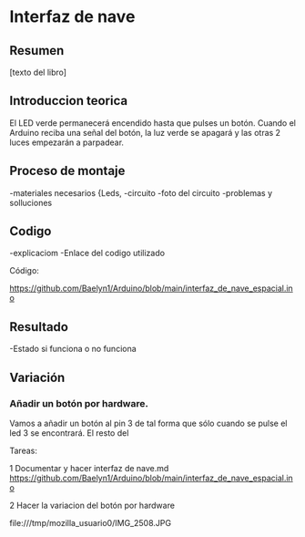 # Interfaz de nave


## Resumen

[texto del libro]

## Introduccion teorica

El LED verde permanecerá encendido hasta que pulses un botón. Cuando el Arduino reciba una señal del botón, la luz verde se apagará y las otras 2 luces empezarán a parpadear.

## Proceso de montaje
-materiales necesarios {Leds,
-circuito
-foto del circuito
-problemas y solluciones

## Codigo
-explicaciom
-Enlace del codigo utilizado

Código: 

https://github.com/Baelyn1/Arduino/blob/main/interfaz_de_nave_espacial.ino

## Resultado

-Estado si funciona o no funciona

## Variación

### Añadir un botón por hardware. 

Vamos a añadir un botón al pin 3 de tal forma que sólo cuando se pulse el led 3 se encontrará. El resto del 



Tareas:

1 Documentar y hacer interfaz de nave.md
https://github.com/Baelyn1/Arduino/blob/main/interfaz_de_nave_espacial.ino 


2 Hacer la variacion del botón por hardware

file:///tmp/mozilla_usuario0/IMG_2508.JPG

















